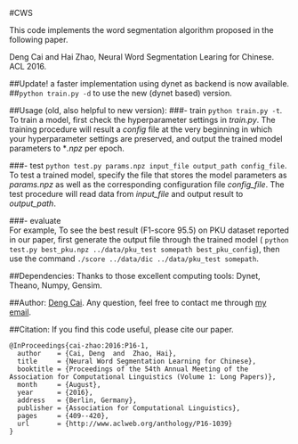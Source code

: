#CWS

This code implements the word segmentation algorithm proposed in the following paper.

Deng Cai and Hai Zhao, Neural Word Segmentation Learing for Chinese. ACL 2016.

##Update! a faster implementation using dynet as backend is now available.
##```python train.py -d``` to use the new (dynet based) version.

##Usage (old, also helpful to new version):
###- train
```python train.py -t```. To train a model, first check the hyperparameter settings in *train.py*. The training procedure will result a *config* file at the very beginning in which your hyperparameter settings are preserved, and output the trained model parameters to **\.npz* per epoch. 

###- test 
```python test.py params.npz input_file output_path config_file```. To test a trained model, specify the file that stores the model parameters as *params.npz* as well as the corresponding configuration file *config_file*. The test procedure will read data from *input_file* and output result to *output_path*.

###- evaluate     
For example, To see the best result (F1-score 95.5) on PKU dataset reported in our paper, first generate the output file through the trained model ( ```python test.py best_pku.npz ../data/pku_test somepath best_pku_config```), then use the command ```./score ../data/dic ../data/pku_test somepath```.
       
##Dependencies: 
Thanks to those excellent computing tools: Dynet, Theano, Numpy, Gensim.

##Author: 
[Deng Cai](https://jcyk.github.io/). Any question, feel free to contact me through [my email](mailto:thisisjcykcd@gmail.com).

##Citation:
If you find this code useful, please cite our paper.
```
@InProceedings{cai-zhao:2016:P16-1,
  author    = {Cai, Deng  and  Zhao, Hai},
  title     = {Neural Word Segmentation Learning for Chinese},
  booktitle = {Proceedings of the 54th Annual Meeting of the Association for Computational Linguistics (Volume 1: Long Papers)},
  month     = {August},
  year      = {2016},
  address   = {Berlin, Germany},
  publisher = {Association for Computational Linguistics},
  pages     = {409--420},
  url       = {http://www.aclweb.org/anthology/P16-1039}
}
```

